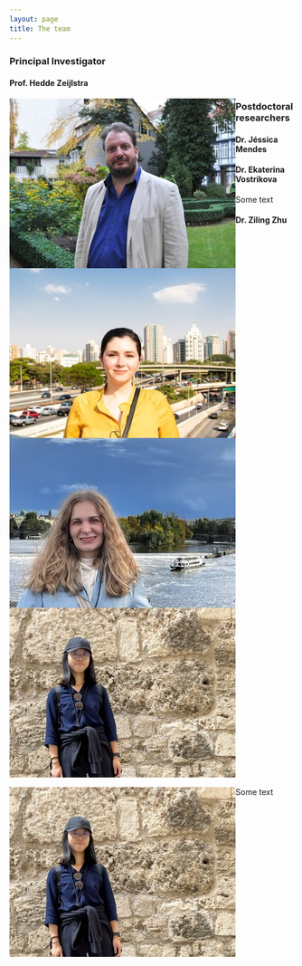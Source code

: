 ```yaml
---
layout: page
title: The team
---
```


### Principal Investigator

#### Prof. Hedde Zeijlstra

<img align="left" width="400" src="/assets/img/hedde.jpg" />

### Postdoctoral researchers

#### Dr. Jéssica Mendes  

<img align="left" width="400" src="/assets/img/jessica.JPG" />

#### Dr. Ekaterina Vostrikova  

<img align="left" width="400" src="/assets/img/katia.PNG" />

Some text

#### Dr. Ziling Zhu  

![Ziling Zhu](/assets/img/ziling.jpg)  

<img align="left" width="400" src="/assets/img/ziling.jpg" />

Some text
